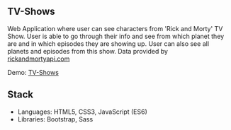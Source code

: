 ## TV-Shows

Web Application where user can see characters from 'Rick and Morty' TV Show. 
User is able to go through their info and see from which planet they are and in which episodes they are showing up. 
User can also see all planets and episodes from this show. Data provided by [rickandmortyapi.com](https://rickandmortyapi.com/)

Demo: [TV-Shows](https://nenaddimitrijevic89.github.io/TV-Shows/)

## Stack

* Languages: HTML5, CSS3, JavaScript (ES6)
* Libraries: Bootstrap, Sass
